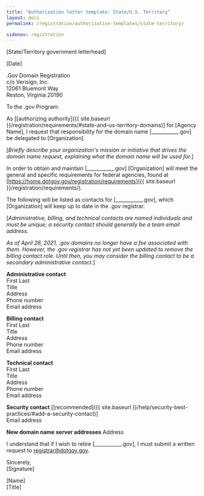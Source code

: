 ```yaml
---
title: "Authorization letter template: State/U.S. Territory"
layout: docs
permalink: /registration/authorization-templates/state-territory/

sidenav: registration
---
```


[State/Territory government letterhead]

[Date]

.Gov Domain Registration\
c/o Verisign, Inc.\
12061 Bluemont Way\
Reston, Virginia 20190

To the .gov Program:

As [[authorizing authority]({{ site.baseurl }}/registration/requirements/#state-and-us-territory-domains)] for [Agency Name], I request that responsibility for the domain name [\_\_\_\_\_\_\_\_\_\_\_.gov] be delegated to [Organization].

[*Briefly describe your organization's mission or initiative that drives the domain name request, explaining what the domain name will be used for.*]

In order to obtain and maintain [\_\_\_\_\_\_\_\_\_\_\_.gov] [Organization] will meet the general and specific requirements for federal agencies, found at [https://home.dotgov.gov/registration/requirements]({{ site.baseurl }}/registration/requirements/).

The following will be listed as contacts for [\_\_\_\_\_\_\_\_\_\_\_.gov], which [Organization] will keep up to date in the .gov registrar.

[*Administrative, billing, and technical contacts are named individuals and must be unique; a security contact should generally be a team email address.*

*As of April 26, 2021, .gov domains no longer have a fee associated with them. However, the .gov registrar has not yet been updated to remove the billing contact role. Until then, you may consider the billing contact to be a secondary administrative contact.*]

**Administrative contact**\
First Last\
Title\
Address\
Phone number\
Email address

**Billing contact**\
First Last\
Title\
Address\
Phone number\
Email address

**Technical contact**\
First Last\
Title\
Address\
Phone number\
Email address

**Security contact** [[recommended]({{ site.baseurl }}/help/security-best-practices/#add-a-security-contact)]\
Email address

**New domain name server addresses**
Address

I understand that if I wish to retire [\_\_\_\_\_\_\_\_\_\_\_.gov], I must submit a written request to <registrar@dotgov.gov>.

Sincerely,\
[Signature]

[Name]\
[Title]
